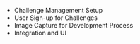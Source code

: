 - Challenge Management Setup
- User Sign-up for Challenges
- Image Capture for Development Process
- Integration and UI
